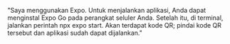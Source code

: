 "Saya menggunakan Expo. Untuk menjalankan aplikasi, Anda dapat menginstal Expo Go pada perangkat seluler Anda. Setelah itu, di terminal, jalankan perintah npx expo start. Akan terdapat kode QR; pindai kode QR tersebut dan aplikasi sudah dapat dijalankan."
